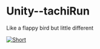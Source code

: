 # Unity--tachiRun
Like a flappy bird but little different <br>

[![Short](https://yt-embed.herokuapp.com/embed?v=StTqXEQ2l-Y)](https://www.youtube.com/shorts/gtDWXMcIT8A)


